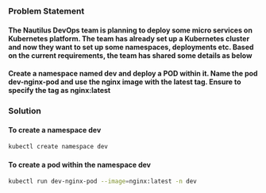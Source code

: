 ### Problem Statement

#### The Nautilus DevOps team is planning to deploy some micro services on Kubernetes platform. The team has already set up a Kubernetes cluster and now they want to set up some namespaces, deployments etc. Based on the current requirements, the team has shared some details as below

#### Create a namespace named dev and deploy a POD within it. Name the pod dev-nginx-pod and use the nginx image with the latest tag. Ensure to specify the tag as nginx:latest

### Solution

#### To create a namespace dev

```bash
kubectl create namespace dev
```

#### To create a pod within the namespace dev

```bash
kubectl run dev-nginx-pod --image=nginx:latest -n dev
```
